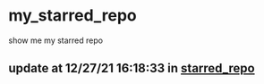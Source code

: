 # my_starred_repo
show me my starred repo

update at 12/27/21 16:18:33 in [starred_repo](./index.html)
---

